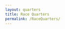 ```yaml
---
layout: quarters
title: Race Quarters
permalink: /RaceQuarters/
---
```

<div style="background-image:url('http://corporate.asfaltoascari.com/Images/AsfaltoCorpBackground.png');background-size : cover; background-position: right bottom; width:100%;height :35vw">
	<div class ="option">
		<!--- !--->
	</div>
</div>

